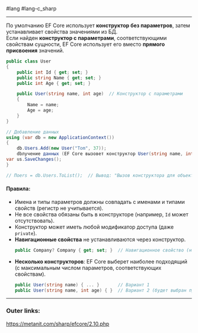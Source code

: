 #lang #lang-c_sharp 

---
По умолчанию EF Core использует **конструктор без параметров**, затем устанавливает свойства значениями из БД.  
Если найден **конструктор с параметрами**, соответствующими свойствам сущности, EF Core использует его вместо **прямого присвоения** значений.  

```csharp
public class User
{
    public int Id { get; set; }
    public string Name { get; set; }
    public int Age { get; set; }

    public User(string name, int age)  // Конструктор с параметрами
    {
        Name = name;
        Age = age;
    }
}
```  

```csharp
// Добавление данных
using (var db = new ApplicationContext())
{
    db.Users.Add(new User("Tom", 37));
    dbлучение данных (EF Core вызовет конструктор User(string name, int age))
var us.SaveChanges();
}

// Поers = db.Users.ToList();  // Вывод: "Вызов конструктора для объекта Tom"
``` 

#### **Правила:**  

  - Имена и типы параметров должны совпадать с именами и типами свойств (регистр не учитывается).  
  - Не все свойства обязаны быть в конструкторе (например, `Id` может отсутствовать).  
  - Конструктор может иметь любой модификатор доступа (даже `private`).  
- **Навигационные свойства** не устанавливаются через конструктор.  
  ```csharp
  public Company? Company { get; set; }  // Навигационное свойство (не участвует в конструкторе)
  ```  
- **Несколько конструкторов**: EF Core выберет наиболее подходящий (с максимальным числом параметров, соответствующих свойствам).  
  ```csharp
  public User(string name) { ... }       // Вариант 1
  public User(string name, int age) { }  // Вариант 2 (будет выбран при наличии данных)
  ```  
 
---
### Outer links:
https://metanit.com/sharp/efcore/2.10.php